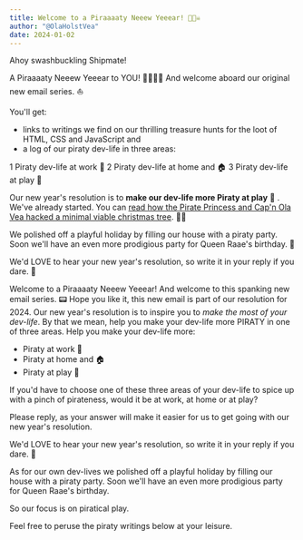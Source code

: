 ```yaml
---
title: Welcome to a Piraaaaty Neeew Yeeear! 🥳🏴‍☠️
author: "@OlaHolstVea"
date: 2024-01-02
---
```



Ahoy swashbuckling Shipmate!

A Piraaaaty Neeew Yeeear to YOU! 🏴‍☠️🥳🚀
And welcome aboard our original new email series. ⛵

You'll get:
- links to writings we find on our thrilling treasure hunts for the loot of HTML, CSS and JavaScript and
- a log of our piraty dev-life in three areas:

1 Piraty dev-life at work 🔧
2 Piraty dev-life at home and 🏠
3 Piraty dev-life at play 💃

Our new year's resolution is to **make our dev-life more Piraty at play** 💃 . We've already started. You can [read how the Pirate Princess and Cap'n Ola Vea hacked a minimal viable christmas tree](https://www.olavea.com/blog/2024/01/01-hacking-around-the-christmas-tree-its-a-hacky-holidaaay/). 🎄🔧

We polished off a playful holiday by filling our house with a piraty party. Soon we'll have an even more prodigious party for Queen Raae's birthday. 🥳

We'd LOVE to hear your new year's resolution, so write it in your reply if you dare. 👻



Welcome to a Piraaaaty Neeew Yeeear!
And welcome to this spanking new email series. 📟 Hope you like it, this new email is part of our resolution for 2024. Our new year's resolution is to inspire you to *make the most of your dev-life*. By that we mean, help you make your dev-life more PIRATY  in one of three areas. Help you make your dev-life more:

- Piraty at work 🔧
- Piraty at home and 🏠
- Piraty at play 💃

If you'd have to choose one of these three areas of your dev-life to spice up with a pinch of pirateness, would it be at work, at home or at play?

Please reply, as your answer will make it easier for us to get going with our new year's resolution.

We'd LOVE to hear your new year's resolution, so write it in your reply if you dare. 👻

As for our own dev-lives we polished off a playful holiday by filling our house with a piraty party. Soon we'll have an even more prodigious party for Queen Raae's birthday.

So our focus is on piratical play.

Feel free to peruse the piraty writings below at your leisure.